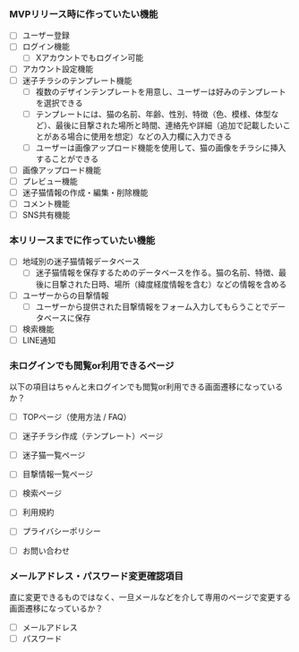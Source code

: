 ### MVPリリース時に作っていたい機能
- [ ] ユーザー登録
- [ ] ログイン機能
  - [ ] Xアカウントでもログイン可能
- [ ] アカウント設定機能
- [ ] 迷子チラシのテンプレート機能
  - [ ] 複数のデザインテンプレートを用意し、ユーザーは好みのテンプレートを選択できる
  - [ ] テンプレートには、猫の名前、年齢、性別、特徴（色、模様、体型など）、最後に目撃された場所と時間、連絡先や詳細（追加で記載したいことがある場合に使用を想定）などの入力欄に入力できる
  - [ ] ユーザーは画像アップロード機能を使用して、猫の画像をチラシに挿入することができる
- [ ] 画像アップロード機能
- [ ] プレビュー機能
- [ ] 迷子猫情報の作成・編集・削除機能
- [ ] コメント機能
- [ ] SNS共有機能

### 本リリースまでに作っていたい機能
- [ ] 地域別の迷子猫情報データベース
  - [ ] 迷子猫情報を保存するためのデータベースを作る。猫の名前、特徴、最後に目撃された日時、場所（緯度経度情報を含む）などの情報を含める
- [ ] ユーザーからの目撃情報
  - [ ] ユーザーから提供された目撃情報をフォーム入力してもらうことでデータベースに保存
- [ ] 検索機能
- [ ] LINE通知

### 未ログインでも閲覧or利用できるページ
以下の項目はちゃんと未ログインでも閲覧or利用できる画面遷移になっているか？
- [ ] TOPページ（使用方法 / FAQ）
- [ ] 迷子チラシ作成（テンプレート）ページ
- [ ] 迷子猫一覧ページ
- [ ] 目撃情報一覧ページ
- [ ] 検索ページ
- [ ] 利用規約
- [ ] プライバシーポリシー
- [ ] お問い合わせ


### メールアドレス・パスワード変更確認項目
直に変更できるものではなく、一旦メールなどを介して専用のページで変更する画面遷移になっているか？
- [ ] メールアドレス
- [ ] パスワード
